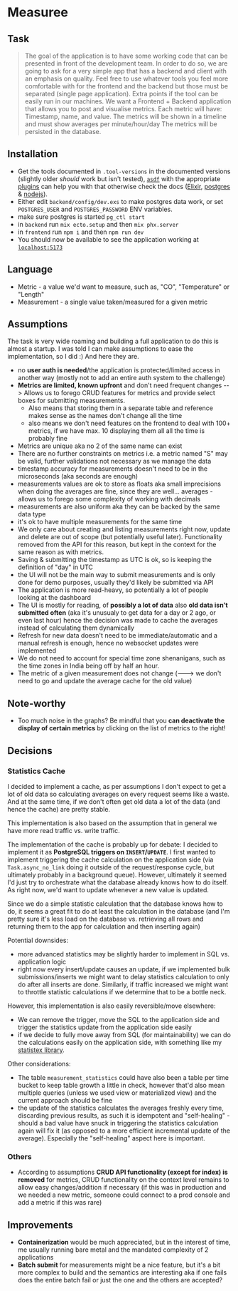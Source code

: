 # Measuree

## Task

> The goal of the application is to have some working code that can be presented in front
of the development team. In order to do so, we are going to ask for a very simple app
that has a backend and client with an emphasis on quality. Feel free to use whatever
tools you feel more comfortable with for the frontend and the backend but those must be
separated (single page application). Extra points if the tool can be easily run in our
machines.
> We want a Frontend + Backend application that allows you to post and visualise
metrics. Each metric will have: Timestamp, name, and value. The metrics will be shown
in a timeline and must show averages per minute/hour/day The metrics will be persisted
in the database.

## Installation

* Get the tools documented in `.tool-versions` in the documented versions (slightly older _should_ work but isn't tested), [`asdf`](https://github.com/asdf-vm/asdf) with the appropriate [plugins](https://github.com/asdf-vm/asdf-plugins) can help you with that otherwise check the docs ([Elixir](https://elixir-lang.org/install.html), [postgres](https://www.postgresql.org/docs/current/tutorial-install.html) & [nodejs](https://nodejs.org/en/learn/getting-started/how-to-install-nodejs)).
* Either edit `backend/config/dev.exs` to make postgres data work, or set `POSTGRES_USER` and `POSTGRES_PASSWORD` ENV variables.
* make sure postgres is started `pg_ctl start`
* in `backend` run `mix ecto.setup` and then `mix phx.server`
* in `frontend` run `npm i` and then `npm run dev`
* You should now be available to see the application working at [`localhost:5173`](http://localhost:5173/)

## Language

* Metric - a value we'd want to measure, such as, "CO", "Temperature" or "Length"
* Measurement - a single value taken/measured for a given metric

## Assumptions

The task is very wide roaming and building a full application to do this is almost a startup. I was told I can make assumptions to ease the implementation, so I did :) And here they are.

* no **user auth is needed**/the application is protected/limited access in another way (mostly not to add an entire auth system to the challenge)
* **Metrics are limited, known upfront** and don't need frequent changes --> Allows us to forego CRUD features for metrics and provide select boxes for submitting measurements.
  * Also means that storing them in a separate table and reference makes sense as the names don't change all the time
  * also means we don't need features on the frontend to deal with 100+ metrics, if we have max. 10 displaying them all all the time is probably fine
* Metrics are unique aka no 2 of the same name can exist
* There are no further constraints on metrics i.e. a metric named "S" may be valid, further validations not necessary as we manage the data
* timestamp accuracy for measurements doesn't need to be in the microseconds (aka seconds are enough)
* measurements values are ok to store as floats aka small imprecisions when doing the averages are fine, since they are well... averages - allows us to forego some complexity of working with decimals
* measurements are also uniform aka they can be backed by the same data type
* it's ok to have multiple measurements for the same time
* We only care about creating and listing measurements right now, update and delete are out of scope (but potentially useful later). Functionality removed from the API for this reason, but kept in the context for the same reason as with metrics.
* Saving & submitting the timestamp as UTC is ok, so is keeping the definition of "day" in UTC
* the UI will not be the main way to submit measurements and is only done for demo purposes, usually they'd likely be submitted via API
* The application is more read-heavy, so potentially a lot of people looking at the dashboard
* The UI is mostly for reading, of **possibly a lot of data** also **old data isn't submitted often** (aka it's unusualy to get data for a day or 2 ago, or even last hour) hence the decision was made to cache the averages instead of calculating them dynamically
* Refresh for new data doesn't need to be immediate/automatic and a manual refresh is enough, hence no websocket updates were implemented
* We do not need to account for special time zone shenanigans, such as the time zones in India being off by half an hour.
* The metric of a given measurement does not change (---> we don't need to go and update the average cache for the old value)

## Note-worthy
* Too much noise in the graphs? Be mindful that you **can deactivate the display of certain metrics** by clicking on the list of metrics to the right!

## Decisions

### Statistics Cache

I decided to implement a cache, as per assumptions I don't expect to get a lot of old data so calculating averages on every request seems like a waste. And at the same time, if we don't often get old data a lot of the data (and hence the cache) are pretty stable.

This implementation is also based on the assumption that in general we have more read traffic vs. write traffic.


The implementation of the cache is probably up for debate:
I decided to implement it as **PostgreSQL triggers on `INSERT`/`UPDATE`**.  I first wanted to implement triggering the cache calculation on the application side (via `Task.async_no_link` doing it outside of the request/response cycle, but ultimately probably in a background queue). However, ultimately it seemed I'd just try to orchestrate what the database already knows how to do itself. As right now, we'd want to update whenever a new value is updated.

Since we do a simple statistic calculation that the database knows how to do, it seems a great fit to do at least the calculation in the database (and I'm pretty sure it's less load on the database vs. retrieving all rows and returning them to the app for calculation and then inserting again)

Potential downsides:
* more advanced statistics may be slightly harder to implement in SQL vs. application logic
* right now every insert/update causes an update, if we implemented bulk submissions/inserts we might want to delay statistics calculation to only do after all inserts are done. Similarly, if traffic increased we might want to throttle statistic calculations if we determine that to be a bottle neck.

However, this implementation is also easily reversible/move elsewhere:
* We can remove the trigger, move the SQL to the application side and trigger the statistics update from the application side easily
* if we decide to fully move away from SQL (for maintainability) we can do the calculations easily on the application side, with something like my [statistex library](https://github.com/bencheeorg/statistex).

Other considerations:
* The table `measurement_statistics` could have also been a table per time bucket to keep table growth a little in check, however that'd also mean multiple queries (unless we used view or materialized view) and the current approach should be fine
* the update of the statistics calculates the averages freshly every time, discarding previous results, as such it is idempotent and "self-healing" - should a bad value have snuck in triggering the statistics calculation again will fix it (as opposed to a more efficient incremental update of the average). Especially the "self-healing" aspect here is important.

### Others
* According to assumptions **CRUD API functionality (except for index) is removed** for metrics, CRUD functionality on the context level remains to allow easy changes/addition if necessary (if this was in production and we needed a new metric, someone could connect to a prod console and add a metric if this was rare)


## Improvements

* **Containerization** would be much appreciated, but in the interest of time, me usually running bare metal and the mandated complexity of 2 applications
* **Batch submit** for measurements might be a nice feature, but it's a bit more complex to build and the semantics are interesting aka if one fails does the entire batch fail or just the one and the others are accepted?
